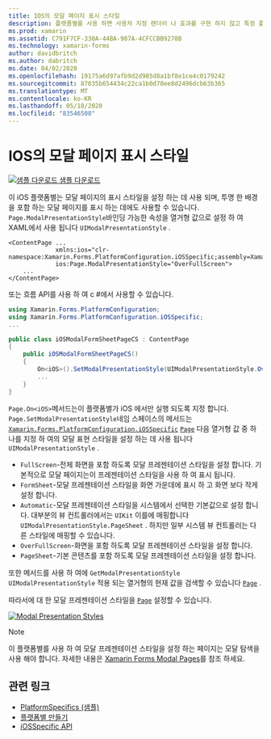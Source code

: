 ```yaml
---
title: IOS의 모달 페이지 표시 스타일
description: 플랫폼별를 사용 하면 사용자 지정 렌더러 나 효과를 구현 하지 않고 특정 플랫폼 에서만 사용할 수 있는 기능을 사용할 수 있습니다. 이 문서에서는 모달 페이지의 프레젠테이션 스타일을 설정 하는 iOS 플랫폼별를 사용 하는 방법을 설명 합니다.
ms.prod: xamarin
ms.assetid: C791F7CF-330A-44BA-987A-4CFCCBB9278B
ms.technology: xamarin-forms
author: davidbritch
ms.author: dabritch
ms.date: 04/02/2020
ms.openlocfilehash: 19175a6d97afb9d2d985d8a1bf8e1ce4c0179242
ms.sourcegitcommit: 87035b654434c22ca1b0d70ee8d2496dcb63b365
ms.translationtype: MT
ms.contentlocale: ko-KR
ms.lasthandoff: 05/18/2020
ms.locfileid: "83546508"
---
```

# <a name="modal-page-presentation-style-on-ios"></a>IOS의 모달 페이지 표시 스타일

[![샘플 다운로드](~/media/shared/download.png) 샘플 다운로드](https://docs.microsoft.com/samples/xamarin/xamarin-forms-samples/userinterface-platformspecifics)

이 iOS 플랫폼별는 모달 페이지의 표시 스타일을 설정 하는 데 사용 되며, 투명 한 배경을 포함 하는 모달 페이지를 표시 하는 데에도 사용할 수 있습니다. `Page.ModalPresentationStyle`바인딩 가능한 속성을 열거형 값으로 설정 하 여 XAML에서 사용 됩니다 `UIModalPresentationStyle` .

```xaml
<ContentPage ...
             xmlns:ios="clr-namespace:Xamarin.Forms.PlatformConfiguration.iOSSpecific;assembly=Xamarin.Forms.Core"
             ios:Page.ModalPresentationStyle="OverFullScreen">
    ...
</ContentPage>
```

또는 흐름 API를 사용 하 여 c #에서 사용할 수 있습니다.

```csharp
using Xamarin.Forms.PlatformConfiguration;
using Xamarin.Forms.PlatformConfiguration.iOSSpecific;
...

public class iOSModalFormSheetPageCS : ContentPage
{
    public iOSModalFormSheetPageCS()
    {
        On<iOS>().SetModalPresentationStyle(UIModalPresentationStyle.OverFullScreen);
        ...
    }
}
```

`Page.On<iOS>`메서드는이 플랫폼별가 iOS 에서만 실행 되도록 지정 합니다. `Page.SetModalPresentationStyle`네임 스페이스의 메서드는 [`Xamarin.Forms.PlatformConfiguration.iOSSpecific`](xref:Xamarin.Forms.PlatformConfiguration.iOSSpecific) [`Page`](xref:Xamarin.Forms.Page) 다음 열거형 값 중 하나를 지정 하 여의 모달 표현 스타일을 설정 하는 데 사용 됩니다 `UIModalPresentationStyle` .

- `FullScreen`-전체 화면을 포함 하도록 모달 프레젠테이션 스타일을 설정 합니다. 기본적으로 모달 페이지는이 프레젠테이션 스타일을 사용 하 여 표시 됩니다.
- `FormSheet`-모달 프레젠테이션 스타일을 화면 가운데에 표시 하 고 화면 보다 작게 설정 합니다.
- `Automatic`-모달 프레젠테이션 스타일을 시스템에서 선택한 기본값으로 설정 합니다. 대부분의 뷰 컨트롤러에서는 `UIKit` 이를에 매핑합니다 `UIModalPresentationStyle.PageSheet` . 하지만 일부 시스템 뷰 컨트롤러는 다른 스타일에 매핑할 수 있습니다.
- `OverFullScreen`-화면을 포함 하도록 모달 프레젠테이션 스타일을 설정 합니다.
- `PageSheet`-기본 콘텐츠를 포함 하도록 모달 프레젠테이션 스타일을 설정 합니다.

또한 메서드를 사용 하 여에 `GetModalPresentationStyle` `UIModalPresentationStyle` 적용 되는 열거형의 현재 값을 검색할 수 있습니다 [`Page`](xref:Xamarin.Forms.Page) .

따라서에 대 한 모달 프레젠테이션 스타일을 [`Page`](xref:Xamarin.Forms.Page) 설정할 수 있습니다.

[![](page-presentation-style-images/modal-presentation-style-small.png "Modal Presentation Styles")](page-presentation-style-images/modal-presentation-style-large.png#lightbox "Modal Presentation Styles")

> [!NOTE]
> 이 플랫폼별를 사용 하 여 모달 프레젠테이션 스타일을 설정 하는 페이지는 모달 탐색을 사용 해야 합니다. 자세한 내용은 [Xamarin Forms Modal Pages](~/xamarin-forms/app-fundamentals/navigation/modal.md)를 참조 하세요.

## <a name="related-links"></a>관련 링크

- [PlatformSpecifics (샘플)](https://docs.microsoft.com/samples/xamarin/xamarin-forms-samples/userinterface-platformspecifics)
- [플랫폼별 만들기](~/xamarin-forms/platform/platform-specifics/index.md#creating-platform-specifics)
- [iOSSpecific API](xref:Xamarin.Forms.PlatformConfiguration.iOSSpecific)
